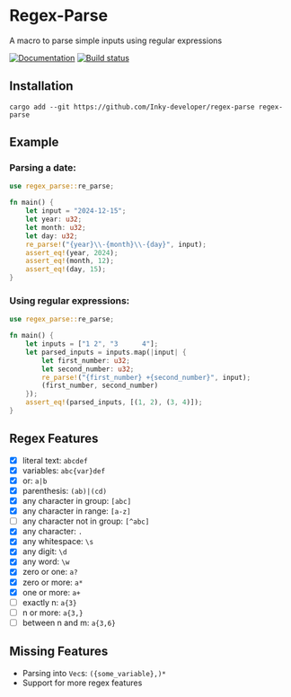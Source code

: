 # Regex-Parse

A macro to parse simple inputs using regular expressions

[![Documentation](https://img.shields.io/badge/Documentation-blue)](https://inky-developer.github.io/regex-parse/regex_parse/)
[![Build status](https://github.com/Inky-developer/regex-parse/actions/workflows/check.yml/badge.svg)](https://github.com/Inky-developer/regex-parse/actions/workflows/check.yml)

## Installation

```shell
cargo add --git https://github.com/Inky-developer/regex-parse regex-parse
```

## Example

### Parsing a date:
```rust
use regex_parse::re_parse;

fn main() {
    let input = "2024-12-15";
    let year: u32;
    let month: u32;
    let day: u32;
    re_parse!("{year}\\-{month}\\-{day}", input);
    assert_eq!(year, 2024);
    assert_eq!(month, 12);
    assert_eq!(day, 15);
}
```

### Using regular expressions:
```rust
use regex_parse::re_parse;

fn main() {
    let inputs = ["1 2", "3      4"];
    let parsed_inputs = inputs.map(|input| {
        let first_number: u32;
        let second_number: u32;
        re_parse!("{first_number} +{second_number}", input);
        (first_number, second_number)
    });
    assert_eq!(parsed_inputs, [(1, 2), (3, 4)]);
}
```

## Regex Features
- [x] literal text: `abcdef`
- [x] variables: `abc{var}def`
- [x] or: `a|b`
- [x] parenthesis: `(ab)|(cd)`
- [x] any character in group: `[abc]`
- [x] any character in range: `[a-z]`
- [ ] any character not in group: `[^abc]`
- [x] any character: `.`
- [x] any whitespace: `\s`
- [x] any digit: `\d`
- [x] any word: `\w`
- [x] zero or one: `a?`
- [x] zero or more: `a*`
- [x] one or more: `a+`
- [ ] exactly n: `a{3}`
- [ ] n or more: `a{3,}`
- [ ] between n and m: `a{3,6}`

## Missing Features
- Parsing into `Vec`s: `({some_variable},)*`
- Support for more regex features